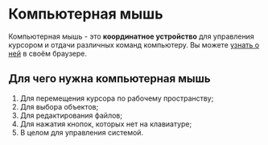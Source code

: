 # Компьютерная мышь

Компьютерная мышь - это **координатное устройство** для управления курсором и отдачи различных команд компьютеру.
Вы можете [узнать о ней](https://ru.wikipedia.org/wiki/%D0%9A%D0%BE%D0%BC%D0%BF%D1%8C%D1%8E%D1%82%D0%B5%D1%80%D0%BD%D0%B0%D1%8F_%D0%BC%D1%8B%D1%88%D1%8C) в своём браузере.

## Для чего нужна компьютерная мышь

1. Для перемещения курсора по рабочему пространству;
2. Для выбора объектов;
3. Для редактирования файлов;
4. Для нажатия кнопок, которых нет на клавиатуре;
5. В целом для управления системой.
